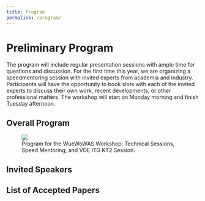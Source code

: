```yaml
---
title: Program
permalink: /program/
---
```


# Preliminary Program

The program will include regular presentation sessions with ample time for questions and discussion. For the first time this year, we are organizing a speedmentoring session with invited experts from academia and industry. Participants will have the opportunity to book slots with each of the invited experts to discuss their own work, recent developments, or other professional matters. The workshop will start on Monday morning and finish Tuesday afternoon. 

## Overall Program

<figure>
	<a href="{{ '/assets/images/Overall_Program_WueWOWAS2024.png' | relative_url }}" class="image-popup">
    <img src="{{ '/assets/images/Overall_Program_WueWOWAS2024.png' | relative_url }}">
  </a>
	  <figcaption>
      Program for the WueWoWAS Workshop: Technical Sessions, Speed Mentoring, and VDE ITG KT2 Session.
    </figcaption>
</figure>

## Invited Speakers

## List of Accepted Papers
